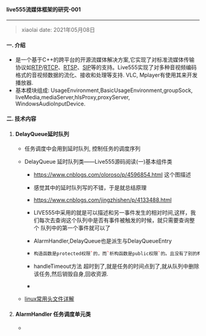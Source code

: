 #### live555流媒体框架的研究-001

---

> xiaolai  date: 2021年05月08日

#### 一. 介绍

- 是一个基于C++的跨平台的开源流媒体解决方案,它实现了对标准流媒体传输协议如[RTP](https://baike.baidu.com/item/RTP/8974125)/[RTCP](https://baike.baidu.com/item/RTCP/693079)、[RTSP](https://baike.baidu.com/item/RTSP/1276768)、[SIP](https://baike.baidu.com/item/SIP/33921)等的支持。Live555实现了对多种音视频编码格式的音视频数据的流化、接收和处理等支持. VLC, Mplayer有使用其来开发播放器.
- 基本模块组成: UsageEnvironment,BasicUsageEnvironment,groupSock, liveMedia,mediaServer,hlsProxy,proxyServer, WindowsAudioInputDevice.



#### 二. 技术内容

1. #### DelayQueue延时队列

   - 任务调度中会用到延时队列, 控制任务的调度序列

   - DelayQueue 延时队列类——Live555源码阅读(一)基本组件类

     - https://www.cnblogs.com/oloroso/p/4596854.html 这个图描述

     - 感觉其中的延时队列写的不错，于是就总结原理

     - https://www.cnblogs.com/jingzhishen/p/4133488.html

     - LIVE555中采用的就是可以描述和另一事件发生的相对时间,这样，我们每次去查询这个队列中是否有事件被触发的时候，就只需要查询整个 队列中的第一个事件就可以了

     - AlarmHandler,DelayQueue也是派生与DelayQueueEntry

     - ```c++
       构造函数是protected权限`的，而`析构函数是public权限`的。且没有了别的构造相关方法，也就是说这个类对象只能由其派生类来创建，但是销毁是对外开放的。其派生类有两个`AlarmHandler`和`DelayQueue
       ```

     - handleTimeout方法 超时到了,就是任务的时间点到了,就从队列中删除该任务,然后销毁自身,回收资源.

     - 

   - [linux常用头文件详解](http://blog.csdn.net/origin_lee/article/details/41787667)

2. #### AlarmHandler 任务调度单元类

   - 